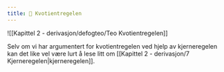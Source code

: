 ```yaml
---
title: 📄 Kvotientregelen
---
```

![[Kapittel 2 - derivasjon/defogteo/Teo Kvotientregelen]]


Selv om vi har argumentert for kvotientregelen ved hjelp av kjerneregelen kan det like vel være lurt å lese litt om [[Kapittel 2 - derivasjon/7 Kjerneregelen|kjerneregelen]].